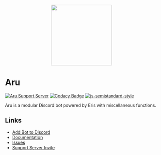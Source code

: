 <p align="center">
  <img src="logo.png" height="200px" width="200px">
</p>

# Aru
[![Aru Support Server](https://discordapp.com/api/guilds/150660709254955009/embed.png?style=shield)](https://discord.gg/0qAx3KUU1I4X74Hc)
[![Codacy Badge](https://api.codacy.com/project/badge/Grade/6b36f823103340bbb11ec623d4162fa6)](https://www.codacy.com/app/PyroclasticMayhem/aru?utm_source=github.com&amp;utm_medium=referral&amp;utm_content=perhion/aru&amp;utm_campaign=Badge_Grade)
[![js-semistandard-style](https://img.shields.io/badge/code%20style-semistandard-brightgreen.svg?style=flat-square)](https://github.com/Flet/semistandard)

Aru is a modular Discord bot powered by Eris with miscellaneous functions.

## Links
* [Add Bot to Discord](https://discordapp.com/oauth2/authorize?client_id=168080204063834112&scope=bot&permissions=0)
* [Documentation](https://github.com/perhion/aru/wiki)
* [Issues](https://github.com/perhion/aru/issues)
* [Support Server Invite](https://discord.gg/0qAx3KUU1I4X74Hc)
